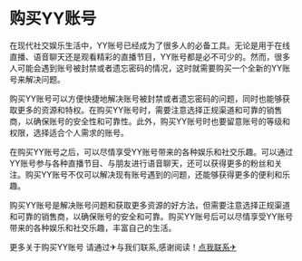 # 购买YY账号

在现代社交娱乐生活中，YY账号已经成为了很多人的必备工具。无论是用于在线直播、语音聊天还是观看精彩的直播节目，YY账号都是必不可少的。然而，很多人可能会遇到账号被封禁或者遗忘密码的情况，这时就需要购买一个全新的YY账号来解决问题。

购买YY账号可以方便快捷地解决账号被封禁或者遗忘密码的问题，同时也能够获取更多的资源和特权。在购买YY账号时，需要注意选择正规渠道和可靠的销售商，以确保账号的安全性和可靠性。此外，购买YY账号时也要留意账号的等级和权限，选择适合个人需求的账号。

在购买YY账号之后，可以尽情享受YY账号带来的各种娱乐和社交乐趣。可以通过YY账号参与各种直播节目、与朋友进行语音聊天，还可以获得更多的粉丝和关注。购买YY账号不仅可以解决现有账号遇到的问题，还能够获得更多的便利和乐趣。

购买YY账号是解决账号问题和获取更多资源的好方法，但需要注意选择正规渠道和可靠的销售商，以确保账号的安全和可靠。购买YY账号后可以尽情享受YY账号带来的各种娱乐和社交乐趣，丰富自己的生活。

更多关于购买YY账号 请通过✈与我们联系,感谢阅读！[点我联系✈](https://www.G208.com)